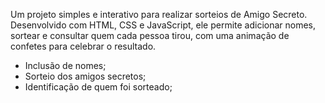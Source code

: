 Um projeto simples e interativo para realizar sorteios de Amigo Secreto. Desenvolvido com HTML, CSS e JavaScript, ele permite adicionar nomes, sortear e consultar quem cada pessoa tirou, com uma animação de confetes para celebrar o resultado.
- Inclusão de nomes;
- Sorteio dos amigos secretos;
- Identificação de quem foi sorteado;
